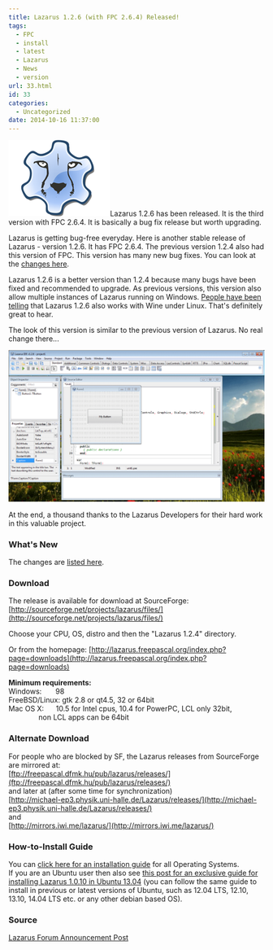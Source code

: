```yaml
---
title: Lazarus 1.2.6 (with FPC 2.6.4) Released!
tags:
  - FPC
  - install
  - latest
  - Lazarus
  - News
  - version
url: 33.html
id: 33
categories:
  - Uncategorized
date: 2014-10-16 11:37:00
---
```


![](lazarus-126-with-fpc-264-released/Lazarus-Logo.png)Lazarus 1.2.6 has been released. It is the third version with FPC 2.6.4. It is basically a bug fix release but worth upgrading.  
  
  
Lazarus is getting bug-free everyday. Here is another stable release of Lazarus - version 1.2.6. It has FPC 2.6.4. The previous version 1.2.4 also had this version of FPC. This version has many new bug fixes. You can look at the [changes here](http://wiki.lazarus.freepascal.org/Lazarus_1.2_fixes_branch#Fixes_for_1.2.6_.28Merged.29).  
  
Lazarus 1.2.6 is a better version than 1.2.4 because many bugs have been fixed and recommended to upgrade. As previous versions, this version also allow multiple instances of Lazarus running on Windows. [People have been telling](http://forum.lazarus.freepascal.org/index.php/topic,26134.msg160016.html#msg160016) that Lazarus 1.2.6 also works with Wine under Linux. That's definitely great to hear.  
  
The look of this version is similar to the previous version of Lazarus. No real change there...  
  
![](lazarus-126-with-fpc-264-released/Lazarus-1.2.6-fpc-2.6.4.gif)

  
  
At the end, a thousand thanks to the Lazarus Developers for their hard work in this valuable project.  
  

### What's New

The changes are [listed here](http://wiki.lazarus.freepascal.org/Lazarus_1.2_fixes_branch#Fixes_for_1.2.6_.28Merged.29).  
  

### Download

The release is available for download at SourceForge:  
[http://sourceforge.net/projects/lazarus/files/](http://sourceforge.net/projects/lazarus/files/)  
  
Choose your CPU, OS, distro and then the "Lazarus 1.2.4" directory.  
  
Or from the homepage: [http://lazarus.freepascal.org/index.php?page=downloads](http://lazarus.freepascal.org/index.php?page=downloads)  
  
  
**Minimum requirements:**  
Windows:       98  
FreeBSD/Linux: gtk 2.8 or qt4.5, 32 or 64bit  
Mac OS X:      10.5 for Intel cpus, 10.4 for PowerPC, LCL only 32bit,  
               non LCL apps can be 64bit  
  

### Alternate Download

For people who are blocked by SF, the Lazarus releases from SourceForge are mirrored at:  
[ftp://freepascal.dfmk.hu/pub/lazarus/releases/](ftp://freepascal.dfmk.hu/pub/lazarus/releases/)  
and later at (after some time for synchronization)  
[http://michael-ep3.physik.uni-halle.de/Lazarus/releases/](http://michael-ep3.physik.uni-halle.de/Lazarus/releases/)  
and  
[http://mirrors.iwi.me/lazarus/](http://mirrors.iwi.me/lazarus/)  
  

### How-to-Install Guide

  
You can [click here for an installation guide](http://lazplanet.blogspot.com/2013/03/how-to-install-lazarus.html) for all Operating Systems.  
If you are an Ubuntu user then also see [this post for an exclusive guide for installing Lazarus 1.0.10 in Ubuntu 13.04](http://lazplanet.blogspot.com/2013/05/how-to-install-lazarus-108-on-ubuntu.html) (you can follow the same guide to install in previous or latest versions of Ubuntu, such as 12.04 LTS, 12.10, 13.10, 14.04 LTS etc. or any other debian based OS).  
  

### Source

[Lazarus Forum Announcement Post](http://forum.lazarus.freepascal.org/index.php/topic,26134.0.html)